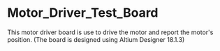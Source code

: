 # Motor_Driver_Test_Board
This motor driver board is use to drive the motor and report the motor's position.
(The board is designed using Altium Designer 18.1.3)
